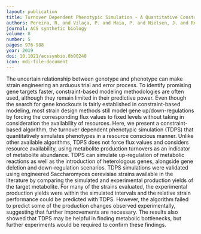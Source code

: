 ```yaml
---
layout: publication
title: Turnover Dependent Phenotypic Simulation - A Quantitative Constraint-Based Simulation Method That Accommodates All Main Strain Design Strategies
authors: Pereira, R. and Vilaça, P. and Maia, P. and Nielsen, J. and Rocha, I.
journal: ACS synthetic biology
volume: 8
number: 5
pages: 976-988
year: 2019
doi: 10.1021/acssynbio.8b00248
icon: mdi-file-document
---
```

The uncertain relationship between genotype and phenotype can make strain engineering an arduous trial and error process. To identify promising gene targets faster, constraint-based modeling methodologies are often used, although they remain limited in their predictive power. Even though the search for gene knockouts is fairly established in constraint-based modeling, most strain design methods still model gene up/down-regulations by forcing the corresponding flux values to fixed levels without taking in consideration the availability of resources. Here, we present a constraint-based algorithm, the turnover dependent phenotypic simulation (TDPS) that quantitatively simulates phenotypes in a resource conscious manner. Unlike other available algorithms, TDPS does not force flux values and considers resource availability, using metabolite production turnovers as an indicator of metabolite abundance. TDPS can simulate up-regulation of metabolic reactions as well as the introduction of heterologous genes, alongside gene deletion and down-regulation scenarios. TDPS simulations were validated using engineered Saccharomyces cerevisiae strains available in the literature by comparing the simulated and experimental production yields of the target metabolite. For many of the strains evaluated, the experimental production yields were within the simulated intervals and the relative strain performance could be predicted with TDPS. However, the algorithm failed to predict some of the production changes observed experimentally, suggesting that further improvements are necessary. The results also showed that TDPS may be helpful in finding metabolic bottlenecks, but further experiments would be required to confirm these findings.